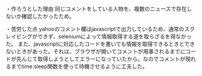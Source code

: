 ・作ろうとした理由
同じコメントをしている人物を、複数のニュースで存在しないか確認したかったため。

・苦労した点
yahooのコメント欄はjavascriptで出力しているため、通常のスクレイピングができず、seleniumによって情報取得する道を取らざるを得なかった。
また、javascriptに対応したコードを書いても情報を取得できるときとできないときがあった。それは、ブラウザが開いてコメントが用事されるまでにコードが先んじて取得しようとしてエラーになっていたから。なのでコメントが現れるまでtime.sleep関数を使って待機させるように工夫した。


